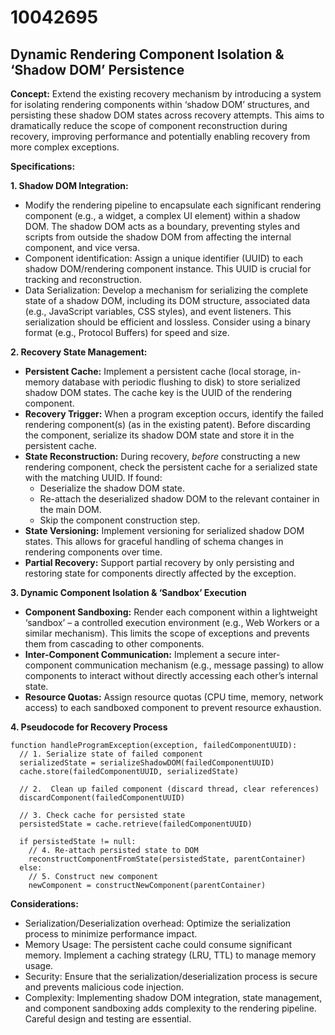 # 10042695

## Dynamic Rendering Component Isolation & ‘Shadow DOM’ Persistence

**Concept:** Extend the existing recovery mechanism by introducing a system for isolating rendering components within ‘shadow DOM’ structures, and persisting these shadow DOM states across recovery attempts. This aims to dramatically reduce the scope of component reconstruction during recovery, improving performance and potentially enabling recovery from more complex exceptions.

**Specifications:**

**1. Shadow DOM Integration:**

*   Modify the rendering pipeline to encapsulate each significant rendering component (e.g., a widget, a complex UI element) within a shadow DOM.  The shadow DOM acts as a boundary, preventing styles and scripts from outside the shadow DOM from affecting the internal component, and vice versa.
*   Component identification: Assign a unique identifier (UUID) to each shadow DOM/rendering component instance. This UUID is crucial for tracking and reconstruction.
*   Data Serialization: Develop a mechanism for serializing the complete state of a shadow DOM, including its DOM structure, associated data (e.g., JavaScript variables, CSS styles), and event listeners.  This serialization should be efficient and lossless. Consider using a binary format (e.g., Protocol Buffers) for speed and size.

**2. Recovery State Management:**

*   **Persistent Cache:**  Implement a persistent cache (local storage, in-memory database with periodic flushing to disk) to store serialized shadow DOM states. The cache key is the UUID of the rendering component.
*   **Recovery Trigger:** When a program exception occurs, identify the failed rendering component(s) (as in the existing patent). Before discarding the component, serialize its shadow DOM state and store it in the persistent cache.
*   **State Reconstruction:** During recovery, *before* constructing a new rendering component, check the persistent cache for a serialized state with the matching UUID. If found:
    *   Deserialize the shadow DOM state.
    *   Re-attach the deserialized shadow DOM to the relevant container in the main DOM.
    *   Skip the component construction step.
*   **State Versioning:** Implement versioning for serialized shadow DOM states. This allows for graceful handling of schema changes in rendering components over time.
*   **Partial Recovery:** Support partial recovery by only persisting and restoring state for components directly affected by the exception.

**3.  Dynamic Component Isolation & ‘Sandbox’ Execution**

*   **Component Sandboxing:**  Render each component within a lightweight ‘sandbox’ – a controlled execution environment (e.g., Web Workers or a similar mechanism). This limits the scope of exceptions and prevents them from cascading to other components.
*   **Inter-Component Communication:** Implement a secure inter-component communication mechanism (e.g., message passing) to allow components to interact without directly accessing each other’s internal state.
*   **Resource Quotas:**  Assign resource quotas (CPU time, memory, network access) to each sandboxed component to prevent resource exhaustion.

**4.  Pseudocode for Recovery Process**

```pseudocode
function handleProgramException(exception, failedComponentUUID):
  // 1. Serialize state of failed component
  serializedState = serializeShadowDOM(failedComponentUUID)
  cache.store(failedComponentUUID, serializedState)

  // 2.  Clean up failed component (discard thread, clear references)
  discardComponent(failedComponentUUID)

  // 3. Check cache for persisted state
  persistedState = cache.retrieve(failedComponentUUID)

  if persistedState != null:
    // 4. Re-attach persisted state to DOM
    reconstructComponentFromState(persistedState, parentContainer)
  else:
    // 5. Construct new component
    newComponent = constructNewComponent(parentContainer)

```

**Considerations:**

*   Serialization/Deserialization overhead: Optimize the serialization process to minimize performance impact.
*   Memory Usage: The persistent cache could consume significant memory. Implement a caching strategy (LRU, TTL) to manage memory usage.
*   Security: Ensure that the serialization/deserialization process is secure and prevents malicious code injection.
*   Complexity:  Implementing shadow DOM integration, state management, and component sandboxing adds complexity to the rendering pipeline. Careful design and testing are essential.
